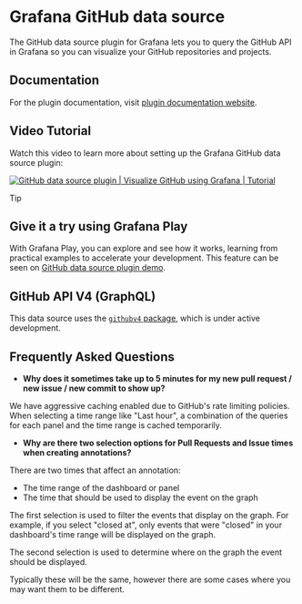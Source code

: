 # Grafana GitHub data source

The GitHub data source plugin for Grafana lets you to query the GitHub API in Grafana so you can visualize your GitHub repositories and projects.

## Documentation

For the plugin documentation, visit [plugin documentation website](https://grafana.com/docs/plugins/grafana-github-datasource).

## Video Tutorial

Watch this video to learn more about setting up the Grafana GitHub data source plugin:

[![GitHub data source plugin | Visualize GitHub using Grafana | Tutorial](https://img.youtube.com/vi/DW693S3cO48/hq720.jpg)](https://youtu.be/DW693S3cO48 "Grafana GitHub data source plugin")

> [!TIP]
> ## Give it a try using Grafana Play
> With Grafana Play, you can explore and see how it works, learning from practical examples to accelerate your development. This feature can be seen on [GitHub data source plugin demo](https://play.grafana.org/d/d5b56357-1a57-4821-ab27-16fdf79cab57/github3a-queries-and-multi-variables
).

## GitHub API V4 (GraphQL)

This data source uses the [`githubv4` package](https://github.com/shurcooL/githubv4), which is under active development.

## Frequently Asked Questions

- **Why does it sometimes take up to 5 minutes for my new pull request / new issue / new commit to show up?**

We have aggressive caching enabled due to GitHub's rate limiting policies. When selecting a time range like "Last hour", a combination of the queries for each panel and the time range is cached temporarily.

- **Why are there two selection options for Pull Requests and Issue times when creating annotations?**

There are two times that affect an annotation:

- The time range of the dashboard or panel
- The time that should be used to display the event on the graph

The first selection is used to filter the events that display on the graph. For example, if you select "closed at", only events that were "closed" in your dashboard's time range will be displayed on the graph.

The second selection is used to determine where on the graph the event should be displayed.

Typically these will be the same, however there are some cases where you may want them to be different.

